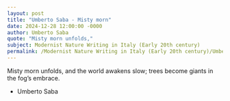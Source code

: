 ```yaml
---
layout: post
title: "Umberto Saba - Misty morn"
date: 2024-12-28 12:00:00 -0000
author: Umberto Saba
quote: "Misty morn unfolds,"
subject: Modernist Nature Writing in Italy (Early 20th century)
permalink: /Modernist Nature Writing in Italy (Early 20th century)/Umberto Saba/Umberto Saba - Misty morn
---
```


Misty morn unfolds,
and the world awakens slow;
trees become giants
in the fog’s embrace.

- Umberto Saba
